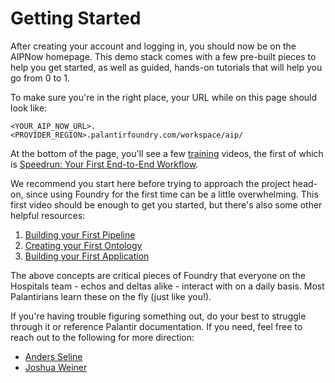 # Getting Started

After creating your account and logging in, you should now be on the AIPNow homepage. This demo stack comes with a few pre-built pieces to help you get started, as well as guided, hands-on tutorials that will help you go from 0 to 1. 

To make sure you're in the right place, your URL while on this page should look like: 

```<YOUR_AIP_NOW_URL>.<PROVIDER_REGION>.palantirfoundry.com/workspace/aip/```

At the bottom of the page, you'll see a few [training](https://learn.palantir.com/) videos, the first of which is [Speedrun: Your First End-to-End Workflow](https://learn.palantir.com/speedrun-your-first-e2e-workflow).

We recommend you start here before trying to approach the project head-on, since using Foundry for the first time can be a little overwhelming. This first video should be enough to get you started, but there's also some other helpful resources:
1. [Building your First Pipeline](https://learn.palantir.com/deep-dive-building-your-first-pipeline)
2. [Creating your First Ontology](https://learn.palantir.com/deep-dive-creating-your-first-ontology)
3. [Building your First Application](https://learn.palantir.com/deep-dive-building-your-first-application)

The above concepts are critical pieces of Foundry that everyone on the Hospitals team - echos and deltas alike - interact with on a daily basis. Most Palantirians learn these on the fly (just like you!).

If you're having trouble figuring something out, do your best to struggle through it or reference Palantir documentation. If you need, feel free to reach out to the following for more direction:
- [Anders Seline](mailto:aseline@palantir.com)
- [Joshua Weiner](mailto:joshuaweiner@palantir.com)
